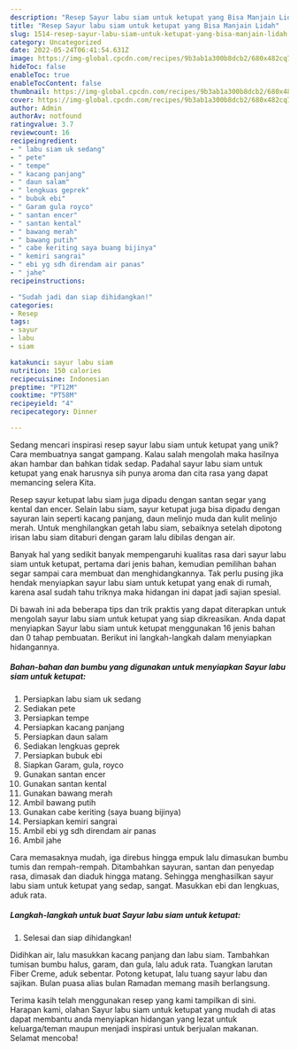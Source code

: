 ```yaml
---
description: "Resep Sayur labu siam untuk ketupat yang Bisa Manjain Lidah"
title: "Resep Sayur labu siam untuk ketupat yang Bisa Manjain Lidah"
slug: 1514-resep-sayur-labu-siam-untuk-ketupat-yang-bisa-manjain-lidah
category: Uncategorized
date: 2022-05-24T06:41:54.631Z
image: https://img-global.cpcdn.com/recipes/9b3ab1a300b8dcb2/680x482cq70/sayur-labu-siam-untuk-ketupat-foto-resep-utama.jpg
hideToc: false
enableToc: true
enableTocContent: false
thumbnail: https://img-global.cpcdn.com/recipes/9b3ab1a300b8dcb2/680x482cq70/sayur-labu-siam-untuk-ketupat-foto-resep-utama.jpg
cover: https://img-global.cpcdn.com/recipes/9b3ab1a300b8dcb2/680x482cq70/sayur-labu-siam-untuk-ketupat-foto-resep-utama.jpg
author: Admin
authorAv: notfound
ratingvalue: 3.7
reviewcount: 16
recipeingredient:
- " labu siam uk sedang"
- " pete"
- " tempe"
- " kacang panjang"
- " daun salam"
- " lengkuas geprek"
- " bubuk ebi"
- " Garam gula royco"
- " santan encer"
- " santan kental"
- " bawang merah"
- " bawang putih"
- " cabe keriting saya buang bijinya"
- " kemiri sangrai"
- " ebi yg sdh direndam air panas"
- " jahe"
recipeinstructions:

- "Sudah jadi dan siap dihidangkan!"
categories:
- Resep
tags:
- sayur
- labu
- siam

katakunci: sayur labu siam 
nutrition: 150 calories
recipecuisine: Indonesian
preptime: "PT12M"
cooktime: "PT58M"
recipeyield: "4"
recipecategory: Dinner

---
```





Sedang mencari inspirasi resep sayur labu siam untuk ketupat yang unik? Cara membuatnya sangat gampang. Kalau salah mengolah maka hasilnya akan hambar dan bahkan tidak sedap. Padahal sayur labu siam untuk ketupat yang enak harusnya sih punya aroma dan cita rasa yang dapat memancing selera Kita.





Resep sayur ketupat labu siam juga dipadu dengan santan segar yang kental dan encer. Selain labu siam, sayur ketupat juga bisa dipadu dengan sayuran lain seperti kacang panjang, daun melinjo muda dan kulit melinjo merah. Untuk menghilangkan getah labu siam, sebaiknya setelah dipotong irisan labu siam ditaburi dengan garam lalu dibilas dengan air.

Banyak hal yang sedikit banyak mempengaruhi kualitas rasa dari sayur labu siam untuk ketupat, pertama dari jenis bahan, kemudian pemilihan bahan segar sampai cara membuat dan menghidangkannya. Tak perlu pusing jika hendak menyiapkan sayur labu siam untuk ketupat yang enak di rumah, karena asal sudah tahu triknya maka hidangan ini dapat jadi sajian spesial.






Di bawah ini ada beberapa tips dan trik praktis yang dapat diterapkan untuk mengolah sayur labu siam untuk ketupat yang siap dikreasikan. Anda dapat menyiapkan Sayur labu siam untuk ketupat menggunakan 16 jenis bahan dan 0 tahap pembuatan. Berikut ini langkah-langkah dalam menyiapkan hidangannya.

<!--inarticleads1-->

##### Bahan-bahan dan bumbu yang digunakan untuk menyiapkan Sayur labu siam untuk ketupat:

1. Persiapkan  labu siam uk sedang
1. Sediakan  pete
1. Persiapkan  tempe
1. Persiapkan  kacang panjang
1. Persiapkan  daun salam
1. Sediakan  lengkuas geprek
1. Persiapkan  bubuk ebi
1. Siapkan  Garam, gula, royco
1. Gunakan  santan encer
1. Gunakan  santan kental
1. Gunakan  bawang merah
1. Ambil  bawang putih
1. Gunakan  cabe keriting (saya buang bijinya)
1. Persiapkan  kemiri sangrai
1. Ambil  ebi yg sdh direndam air panas
1. Ambil  jahe


Cara memasaknya mudah, iga direbus hingga empuk lalu dimasukan bumbu tumis dan rempah-rempah. Ditambahkan sayuran, santan dan penyedap rasa, dimasak dan diaduk hingga matang. Sehingga menghasilkan sayur labu siam untuk ketupat yang sedap, sangat. Masukkan ebi dan lengkuas, aduk rata. 

<!--inarticleads2-->

##### Langkah-langkah untuk buat Sayur labu siam untuk ketupat:


1. Selesai dan siap dihidangkan!

Didihkan air, lalu masukkan kacang panjang dan labu siam. Tambahkan tumisan bumbu halus, garam, dan gula, lalu aduk rata. Tuangkan larutan Fiber Creme, aduk sebentar. Potong ketupat, lalu tuang sayur labu dan sajikan. Bulan puasa alias bulan Ramadan memang masih berlangsung. 

Terima kasih telah menggunakan resep yang kami tampilkan di sini. Harapan kami, olahan Sayur labu siam untuk ketupat yang mudah di atas dapat membantu anda menyiapkan hidangan yang lezat untuk keluarga/teman maupun menjadi inspirasi untuk berjualan makanan. Selamat mencoba!

